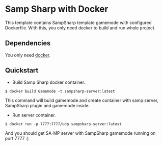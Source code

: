 # Samp Sharp with Docker
This template contains SampSharp template gamemode with configured Dockerfile. With this, you only need docker to build and run whole project.

## Dependencies
You only need [docker](https://docs.docker.com/get-docker/).

## Quickstart
- Build Samp Sharp docker container. 
``` 
$ docker build Gamemode -t sampsharp-server:latest
```
This command will build gamemode and create container with samp server, SampSharp plugin and gamemode inside.

- Run server container.
```
$ docker run -p 7777:7777/udp sampsharp-server:latest
```

And you should get SA-MP server with SampSharp gamemode running on port 7777 :)
